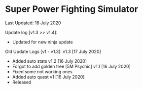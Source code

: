 # Super Power Fighting Simulator

Last Updated: 18 July 2020

Update log [v1.3 >> v1.4]:
- Updated for new ninja update

Old Update Logs [v1 - v1.3]:
v1.3 [17 July 2020]
- Added auto stats
v1.2 [16 July 2020]
- Forgot to add golden tree [5M Psychic]
v1.1 [16 July 2020]
- Fixed some not working ones
- Added auto quest
v1 [16 July 2020]
- Released